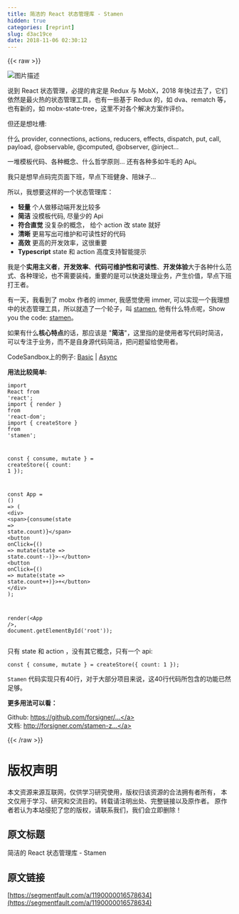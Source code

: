 ```yaml
---
title: 简洁的 React 状态管理库 - Stamen
hidden: true
categories: [reprint]
slug: d3ac19ce
date: 2018-11-06 02:30:12
---
```


{{< raw >}}
<p><span class="img-wrap"><img data-src="/img/bVbhI3j?w=670&amp;h=551" src="https://static.alili.tech/img/bVbhI3j?w=670&amp;h=551" alt="&#x56FE;&#x7247;&#x63CF;&#x8FF0;" title="&#x56FE;&#x7247;&#x63CF;&#x8FF0;" style="cursor:pointer;display:inline"></span></p><p>&#x8BF4;&#x5230; React &#x72B6;&#x6001;&#x7BA1;&#x7406;&#xFF0C;&#x5FC5;&#x63D0;&#x7684;&#x80AF;&#x5B9A;&#x662F; Redux &#x4E0E; MobX&#xFF0C;2018 &#x5E74;&#x5FEB;&#x8FC7;&#x53BB;&#x4E86;&#xFF0C;&#x5B83;&#x4EEC;&#x4F9D;&#x7136;&#x662F;&#x6700;&#x706B;&#x70ED;&#x7684;&#x72B6;&#x6001;&#x7BA1;&#x7406;&#x5DE5;&#x5177;&#xFF0C;&#x4E5F;&#x6709;&#x4E00;&#x4E9B;&#x57FA;&#x4E8E; Redux &#x7684;&#xFF0C;&#x5982; dva&#x3001;rematch &#x7B49;&#xFF0C;&#x4E5F;&#x6709;&#x65B0;&#x7684;&#xFF0C;&#x5982; mobx-state-tree&#xFF0C;&#x8FD9;&#x91CC;&#x4E0D;&#x5BF9;&#x5404;&#x4E2A;&#x89E3;&#x51B3;&#x65B9;&#x6848;&#x4F5C;&#x8BC4;&#x4EF7;&#x3002;</p><p>&#x4F46;&#x8FD8;&#x662F;&#x60F3;&#x5410;&#x69FD;:</p><p>&#x4EC0;&#x4E48; provider, connections, actions, reducers, effects, dispatch, put, call, payload, @observable, @computed, @observer, @inject...</p><p>&#x4E00;&#x5806;&#x6A21;&#x677F;&#x4EE3;&#x7801;&#x3001;&#x5404;&#x79CD;&#x6982;&#x5FF5;&#x3001;&#x4EC0;&#x4E48;&#x54F2;&#x5B66;&#x539F;&#x5219;... &#x8FD8;&#x6709;&#x5404;&#x79CD;&#x591A;&#x5982;&#x725B;&#x6BDB;&#x7684; Api&#x3002;</p><p>&#x6211;&#x53EA;&#x662F;&#x60F3;&#x65E9;&#x70B9;&#x7801;&#x5B8C;&#x9875;&#x9762;&#x4E0B;&#x73ED;&#xFF0C;&#x65E9;&#x70B9;&#x4E0B;&#x73ED;&#x5065;&#x8EAB;&#x3001;&#x966A;&#x59B9;&#x5B50;...</p><p>&#x6240;&#x4EE5;&#xFF0C;&#x6211;&#x60F3;&#x8981;&#x8FD9;&#x6837;&#x7684;&#x4E00;&#x4E2A;&#x72B6;&#x6001;&#x7BA1;&#x7406;&#x5E93;&#xFF1A;</p><ul><li><strong>&#x8F7B;&#x91CF;</strong> &#x4E2A;&#x4EBA;&#x505A;&#x79FB;&#x52A8;&#x7AEF;&#x5F00;&#x53D1;&#x6BD4;&#x8F83;&#x591A;</li><li><strong>&#x7B80;&#x6D01;</strong> &#x6CA1;&#x6A21;&#x677F;&#x4EE3;&#x7801;, &#x5C3D;&#x91CF;&#x5C11;&#x7684; Api</li><li><strong>&#x7B26;&#x5408;&#x76F4;&#x89C9;</strong> &#x6CA1;&#x590D;&#x6742;&#x7684;&#x6982;&#x5FF5;&#xFF0C; &#x7ED9;&#x4E2A; action &#x6539; state &#x5C31;&#x597D;</li><li><strong>&#x6E05;&#x6670;</strong> &#x66F4;&#x6613;&#x5199;&#x51FA;&#x53EF;&#x7EF4;&#x62A4;&#x548C;&#x53EF;&#x8BFB;&#x6027;&#x597D;&#x7684;&#x4EE3;&#x7801;</li><li><strong>&#x9AD8;&#x6548;</strong> &#x66F4;&#x9AD8;&#x7684;&#x5F00;&#x53D1;&#x6548;&#x7387;&#xFF0C;&#x8FD9;&#x5F88;&#x91CD;&#x8981;</li><li><strong>Typescript</strong> state &#x548C; action &#x9AD8;&#x5EA6;&#x652F;&#x6301;&#x667A;&#x80FD;&#x63D0;&#x793A;</li></ul><p>&#x6211;&#x662F;&#x4E2A;<strong>&#x5B9E;&#x7528;&#x4E3B;&#x4E49;&#x8005;</strong>&#xFF0C;<strong>&#x5F00;&#x53D1;&#x6548;&#x7387;</strong>&#x3001;<strong>&#x4EE3;&#x7801;&#x53EF;&#x7EF4;&#x62A4;&#x6027;&#x548C;&#x53EF;&#x8BFB;&#x6027;</strong>&#x3001;<strong>&#x5F00;&#x53D1;&#x4F53;&#x9A8C;</strong>&#x5927;&#x4E8E;&#x5404;&#x79CD;&#x4EC0;&#x4E48;&#x8303;&#x5F0F;&#x3001;&#x5404;&#x79CD;&#x7406;&#x8BBA;&#xFF0C;&#x4E5F;&#x4E0D;&#x9700;&#x8981;&#x88C5;&#x7EAF;&#xFF0C;&#x91CD;&#x8981;&#x7684;&#x662F;&#x53EF;&#x4EE5;&#x5FEB;&#x901F;&#x5904;&#x7406;&#x4E1A;&#x52A1;&#xFF0C;&#x4EA7;&#x751F;&#x4EF7;&#x503C;&#xFF0C;&#x65E9;&#x70B9;&#x4E0B;&#x73ED;&#x6253;&#x738B;&#x8005;&#x3002;</p><p>&#x6709;&#x4E00;&#x5929;&#xFF0C;&#x6211;&#x770B;&#x5230;&#x4E86; mobx &#x4F5C;&#x8005;&#x7684; immer, &#x6211;&#x611F;&#x89C9;&#x4F7F;&#x7528; immer, &#x53EF;&#x4EE5;&#x5B9E;&#x73B0;&#x4E00;&#x4E2A;&#x6211;&#x7406;&#x60F3;&#x4E2D;&#x7684;&#x72B6;&#x6001;&#x7BA1;&#x7406;&#x5DE5;&#x5177;&#xFF0C;&#x6240;&#x4EE5;&#x5C31;&#x9020;&#x4E86;&#x4E00;&#x4E2A;&#x8F6E;&#x5B50;&#xFF0C;&#x53EB; <a href="https://github.com/forsigner/stamen" rel="nofollow noreferrer" target="_blank">stamen</a>, &#x4ED6;&#x6709;&#x4EC0;&#x4E48;&#x7279;&#x70B9;&#x5462;&#xFF0C;Show you the code: <a href="https://github.com/forsigner/stamen" rel="nofollow noreferrer" target="_blank">stamen</a>&#x3002;</p><p>&#x5982;&#x679C;&#x6709;&#x4EC0;&#x4E48;<strong>&#x6838;&#x5FC3;&#x7279;&#x70B9;</strong>&#x7684;&#x8BDD;&#xFF0C;&#x90A3;&#x5E94;&#x8BE5;&#x662F; &quot;<strong>&#x7B80;&#x6D01;</strong>&quot;&#xFF0C;&#x8FD9;&#x91CC;&#x6307;&#x7684;&#x662F;&#x4F7F;&#x7528;&#x8005;&#x5199;&#x4EE3;&#x7801;&#x65F6;&#x7B80;&#x6D01;&#xFF0C;&#x53EF;&#x4EE5;&#x4E13;&#x6CE8;&#x4E8E;&#x4E1A;&#x52A1;&#xFF0C;&#x800C;&#x4E0D;&#x662F;&#x81EA;&#x8EAB;&#x6E90;&#x4EE3;&#x7801;&#x7B80;&#x6D01;&#xFF0C;&#x628A;&#x95EE;&#x9898;&#x7559;&#x7ED9;&#x4F7F;&#x7528;&#x8005;&#x3002;</p><p>CodeSandbox&#x4E0A;&#x7684;&#x4F8B;&#x5B50;: <a href="https://codesandbox.io/s/0vrrlkjx5w" rel="nofollow noreferrer" target="_blank">Basic</a> | <a href="https://codesandbox.io/s/kmq65p3l97" rel="nofollow noreferrer" target="_blank">Async</a></p><p><strong>&#x7528;&#x6CD5;&#x6BD4;&#x8F83;&#x7B80;&#x5355;:</strong></p><div class="widget-codetool" style="display:none"><div class="widget-codetool--inner"><span class="selectCode code-tool" data-toggle="tooltip" data-placement="top" title="" data-original-title="&#x5168;&#x9009;"></span> <span type="button" class="copyCode code-tool" data-toggle="tooltip" data-placement="top" data-clipboard-text="import React from &apos;react&apos;;
import { render } from &apos;react-dom&apos;;
import { createStore } from &apos;stamen&apos;;

const { consume, mutate } = createStore({ count: 1 });

const App = () =&gt; (
  &lt;div&gt;
    &lt;span&gt;{consume(state =&gt; state.count)}&lt;/span&gt;
    &lt;button onClick={() =&gt; mutate(state =&gt; state.count--)}&gt;-&lt;/button&gt;
    &lt;button onClick={() =&gt; mutate(state =&gt; state.count++)}&gt;+&lt;/button&gt;
  &lt;/div&gt;
);

render(&lt;App /&gt;, document.getElementById(&apos;root&apos;));" title="" data-original-title="&#x590D;&#x5236;"></span> <span type="button" class="saveToNote code-tool" data-toggle="tooltip" data-placement="top" title="" data-original-title="&#x653E;&#x8FDB;&#x7B14;&#x8BB0;"></span></div></div><pre class="javascript hljs"><code class="js"><span class="hljs-keyword">import</span> React <span class="hljs-keyword">from</span> <span class="hljs-string">&apos;react&apos;</span>;
<span class="hljs-keyword">import</span> { render } <span class="hljs-keyword">from</span> <span class="hljs-string">&apos;react-dom&apos;</span>;
<span class="hljs-keyword">import</span> { createStore } <span class="hljs-keyword">from</span> <span class="hljs-string">&apos;stamen&apos;</span>;

<span class="hljs-keyword">const</span> { consume, mutate } = createStore({ <span class="hljs-attr">count</span>: <span class="hljs-number">1</span> });

<span class="hljs-keyword">const</span> App = <span class="hljs-function"><span class="hljs-params">()</span> =&gt;</span> (
  <span class="xml"><span class="hljs-tag">&lt;<span class="hljs-name">div</span>&gt;</span>
    <span class="hljs-tag">&lt;<span class="hljs-name">span</span>&gt;</span>{consume(state =&gt; state.count)}<span class="hljs-tag">&lt;/<span class="hljs-name">span</span>&gt;</span>
    <span class="hljs-tag">&lt;<span class="hljs-name">button</span> <span class="hljs-attr">onClick</span>=<span class="hljs-string">{()</span> =&gt;</span> mutate(state =&gt; state.count--)}&gt;-<span class="hljs-tag">&lt;/<span class="hljs-name">button</span>&gt;</span>
    <span class="hljs-tag">&lt;<span class="hljs-name">button</span> <span class="hljs-attr">onClick</span>=<span class="hljs-string">{()</span> =&gt;</span> mutate(state =&gt; state.count++)}&gt;+<span class="hljs-tag">&lt;/<span class="hljs-name">button</span>&gt;</span>
  <span class="hljs-tag">&lt;/<span class="hljs-name">div</span>&gt;</span></span>
);

render(<span class="xml"><span class="hljs-tag">&lt;<span class="hljs-name">App</span> /&gt;</span>, document.getElementById(&apos;root&apos;));</span></code></pre><p>&#x53EA;&#x6709; state &#x548C; action &#xFF0C;&#x6CA1;&#x6709;&#x5176;&#x5B83;&#x6982;&#x5FF5;&#xFF0C;&#x53EA;&#x6709;&#x4E00;&#x4E2A; api:</p><div class="widget-codetool" style="display:none"><div class="widget-codetool--inner"><span class="selectCode code-tool" data-toggle="tooltip" data-placement="top" title="" data-original-title="&#x5168;&#x9009;"></span> <span type="button" class="copyCode code-tool" data-toggle="tooltip" data-placement="top" data-clipboard-text="const { consume, mutate } = createStore({ count: 1 });" title="" data-original-title="&#x590D;&#x5236;"></span> <span type="button" class="saveToNote code-tool" data-toggle="tooltip" data-placement="top" title="" data-original-title="&#x653E;&#x8FDB;&#x7B14;&#x8BB0;"></span></div></div><pre class="javascript hljs"><code class="js" style="word-break:break-word;white-space:initial"><span class="hljs-keyword">const</span> { consume, mutate } = createStore({ <span class="hljs-attr">count</span>: <span class="hljs-number">1</span> });</code></pre><p><code>Stamen</code> &#x4EE3;&#x7801;&#x5B9E;&#x73B0;&#x53EA;&#x6709;40&#x884C;&#xFF0C;&#x5BF9;&#x4E8E;&#x5927;&#x90E8;&#x5206;&#x9879;&#x76EE;&#x6765;&#x8BF4;&#xFF0C;&#x8FD9;40&#x884C;&#x4EE3;&#x7801;&#x6240;&#x5305;&#x542B;&#x7684;&#x529F;&#x80FD;&#x5DF2;&#x7136;&#x8DB3;&#x591F;&#x3002;</p><p><strong>&#x66F4;&#x591A;&#x7528;&#x6CD5;&#x53EF;&#x4EE5;&#x770B;&#xFF1A;</strong></p><p>Github: <a href="https://github.com/forsigner/stamen" rel="nofollow noreferrer" target="_blank">https://github.com/forsigner/...</a><br>&#x6587;&#x6863;: <a href="http://forsigner.com/stamen-zh-cn" rel="nofollow noreferrer" target="_blank">http://forsigner.com/stamen-z...</a></p>
{{< /raw >}}

# 版权声明
本文资源来源互联网，仅供学习研究使用，版权归该资源的合法拥有者所有，
本文仅用于学习、研究和交流目的。转载请注明出处、完整链接以及原作者。
原作者若认为本站侵犯了您的版权，请联系我们，我们会立即删除！

## 原文标题
简洁的 React 状态管理库 - Stamen

## 原文链接
[https://segmentfault.com/a/1190000016578634](https://segmentfault.com/a/1190000016578634)

